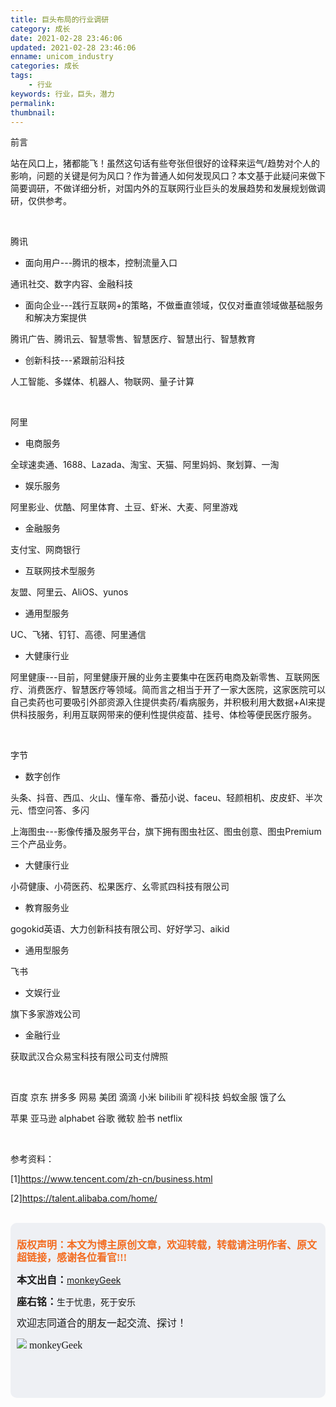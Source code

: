 ```yaml
---
title: 巨头布局的行业调研
category: 成长
date: 2021-02-28 23:46:06
updated: 2021-02-28 23:46:06
enname: unicom_industry
categories: 成长
tags:
	- 行业
keywords: 行业，巨头，潜力
permalink:
thumbnail:
---
```


前言

站在风口上，猪都能飞！虽然这句话有些夸张但很好的诠释来运气/趋势对个人的影响，问题的关键是何为风口？作为普通人如何发现风口？本文基于此疑问来做下简要调研，不做详细分析，对国内外的互联网行业巨头的发展趋势和发展规划做调研，仅供参考。<!--more-->

</br>

腾讯

- 面向用户---腾讯的根本，控制流量入口

通讯社交、数字内容、金融科技

- 面向企业---践行互联网+的策略，不做垂直领域，仅仅对垂直领域做基础服务和解决方案提供

腾讯广告、腾讯云、智慧零售、智慧医疗、智慧出行、智慧教育

- 创新科技---紧跟前沿科技

人工智能、多媒体、机器人、物联网、量子计算

</br>

阿里

- 电商服务

全球速卖通、1688、Lazada、淘宝、天猫、阿里妈妈、聚划算、一淘

- 娱乐服务

阿里影业、优酷、阿里体育、土豆、虾米、大麦、阿里游戏

- 金融服务

支付宝、网商银行

- 互联网技术型服务

友盟、阿里云、AliOS、yunos

- 通用型服务

UC、飞猪、钉钉、高德、阿里通信

- 大健康行业

阿里健康---目前，阿里健康开展的业务主要集中在医药电商及新零售、互联网医疗、消费医疗、智慧医疗等领域。简而言之相当于开了一家大医院，这家医院可以自己卖药也可要吸引外部资源入住提供卖药/看病服务，并积极利用大数据+AI来提供科技服务，利用互联网带来的便利性提供疫苗、挂号、体检等便民医疗服务。

</br>

字节

- 数字创作

头条、抖音、西瓜、火山、懂车帝、番茄小说、faceu、轻颜相机、皮皮虾、半次元、悟空问答、多闪

上海图虫---影像传播及服务平台，旗下拥有图虫社区、图虫创意、图虫Premium三个产品业务。

- 大健康行业

小荷健康、小荷医药、松果医疗、幺零贰四科技有限公司

- 教育服务业

gogokid英语、大力创新科技有限公司、好好学习、aikid

- 通用型服务

飞书

- 文娱行业

旗下多家游戏公司

- 金融行业

获取武汉合众易宝科技有限公司支付牌照

</br>

百度
京东
拼多多
网易
美团
滴滴
小米
bilibili
旷视科技
蚂蚁金服
饿了么



苹果
亚马逊
alphabet
谷歌
微软
脸书
netflix

</br>

参考资料：

[1]https://www.tencent.com/zh-cn/business.html

[2]https://talent.alibaba.com/home/

</br>

<script>
var _hmt = _hmt || [];
(function() {
  var hm = document.createElement("script");
  hm.src = "https://hm.baidu.com/hm.js?2f798e6b269c8a40f12bef25d7f1876d";
  var s = document.getElementsByTagName("script")[0]; 
  s.parentNode.insertBefore(hm, s);
})();
</script>

<div style="height:260px; background-color:rgb(238,240,244); padding:10px;border-radius:10px;">
    <p style="color:#f36c21;font:bold 16px/20px 'kaiTi';">
      版权声明：本文为博主原创文章，欢迎转载，转载请注明作者、原文超链接，感谢各位看官!!!
    </p>
    <p>
      <span style="font:bold 16px/20px 'kaiTi';">本文出自：</span><a href="https://monkeyGeek369.github.io">monkeyGeek</a> 
    </p>
    <p>
      <span style="font:bold 16px/20px 'kaiTi';">座右铭：</span><span>生于忧患，死于安乐</span> 
    </p>
    <p>
      <span style="font:16px/20px 'kaiTi';">欢迎志同道合的朋友一起交流、探讨！</span> 
    </p>
    <img style="height:auto; width:auto;flot:left;" src="../../../../image/monkey64.png" /><span style="font:16px/20px 'kaiTi';flot:left;">   monkeyGeek</span>


